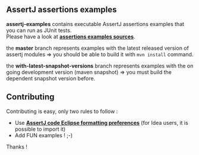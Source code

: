 ## AssertJ assertions examples

**assertj-examples** contains executable AssertJ assertions examples that you can run as JUnit tests.  
Please have a look at **[assertions examples sources](assertions-examples/src/test/java/org/assertj/examples)**.

the **master** branch represents examples with the latest released version of assertj modules => you should be able to build it with `mvn install` command.

the **with-latest-snapshot-versions** branch represents examples with the on going development version (maven snapshot) => you must build the dependent snapshot version before.


## Contributing

Contributing is easy, only two rules to follow : 
* Use **[AssertJ code Eclipse formatting preferences](https://github.com/joel-costigliola/assertj-core/tree/master/src/formatters/assertj-eclipse-formatter.xml)** (for Idea users, it is possible to import it)
* Add FUN examples ! ;-)

Thanks !
